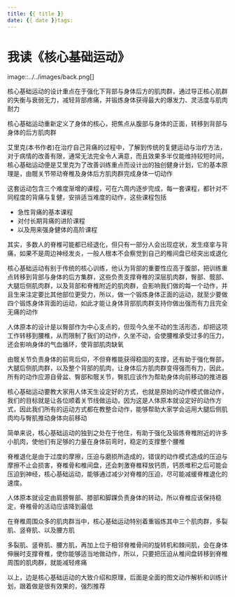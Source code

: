 ```yaml
---
title: {{ title }}
date: {{ date }}tags:
---
```

# 我读《核心基础运动》


image::../../images/back.png[]

核心基础运动的设计重点在于强化下背部与身体后方的肌肉群，通过导正核心肌群的失衡与衰弱无力，减轻背部疼痛，并锻炼身体获得最大的爆发力、灵活度与肌肉耐力

核心基础运动重新定义了身体的核心，把焦点从腹部与身体的正面，转移到背部与身体的后方肌肉群

艾里克(本书作者)在治疗自己背痛的过程中，了解到传统的复健运动与治疗方法，对于病情的改善有限，通常无法完全令人满意，而且效果多半仅能维持较短时间，核心基础运动便是艾里克为了改善训练重点而设计出的独创健身计划，它的基本原理是，由髋关节带动脊椎及身体后方肌肉群完成身体一切动作

这套运动包含三个难度渐增的课程，可在六周内逐步完成，每一套课程，都针对不同程度的背痛与复健，安排适当难度的动作，这些课程包括

* 急性背痛的基本课程
* 对付长期背痛的进阶课程
* 以及用来强身健体的高阶课程

其实，多数人的脊椎可能都已经退化，但只有一部分人会出现症状，发生痉挛与背痛，如果不是周边神经发炎，一般人根本不会察觉到自己的椎间盘已经突出或退化

核心基础运动有别于传统的核心训练，他认为背部的重要性应高于腹部，把训练重点转移到背部与身体的后方集群，这些负责支撑脊椎的深层肌肉群，臀部、髋部、大腿后侧肌肉群，以及背部和脊椎附近的肌肉群，会影响我们做的每一个动作，并且生来注定要比其他部位更受力，所以，做一个锻炼身体正面的运动，就至少要做四个锻炼身体背面的运动，如此才能让身体背部肌肉群支持你做出强而有力且完全无痛的动作

人体原本的设计是以臀部作为中心支点的，但现今久坐不动的生活形态，却把这项工作转移到腰椎，从而限制了我们的动作，久坐不动，会使腰椎承受过多的压力，还会影响身体的气血循环，使背部肌肉缺氧

由髋关节负责身体的前弯后仰，不但脊椎能获得稳固的支撑，还有助于强化臀部，大腿后侧肌肉群，以及整个背部的肌肉，让身体后方肌肉群变得强而有力，因此，所有的动作应源自骨盆、臀部和髋关节，臀肌应该作为帮助身体向前移动的推进器

核心基础运动要教大家用人体天生设定好的方式，也就是原始的动作模式做动作，我们的目标就是让各位顺着关节线做运动，因为这是人体原本就设定好的动作方式，因此我们所有的运动方式都在教整合动作，能够帮助大家学会运用大腿后侧肌肉均与臀肌推动身体向前移动

简单来说，核心基础运动的独到之处在于他住，有助于强化及锻炼脊椎附近的许多小肌肉，使他们有足够的力量在身体前弯时，稳定的支撑整个腰椎

脊椎退化是由于过度的摩擦，压迫与磨损所造成的，错误的动作模式造成的压迫与摩擦不止会损害，脊椎骨和椎间盘，还会刺激脊椎释放钙质，钙质堆积之后可能会压迫到神经，核心基础运动，能够通过减少对脊椎的压迫，尽可能减缓脊椎退化的速度。

人体原本就设定由肩膀臀部、膝部和脚踝负责身体的转动，所以脊椎应该保持稳定，脊椎骨的活动应该降到最低

在脊椎周围众多的肌肉群当中，核心基础运动特别着重锻炼其中三个肌肉群，多裂肌、竖脊肌、以及腰方肌

多裂肌、竖脊肌、腰方肌，再加上位于相邻脊椎骨间的旋转机和棘间肌，会在身体伸展时支撑脊椎，使你能够适当地做动作，所以，只要把压迫从椎间盘转移到脊椎周围的肌肉群，就能减轻疼痛

以上，边是核心基础运动的大致介绍和原理，后面是全面的图文动作解析和训练计划，跟着做是很有效果的，强烈推荐

